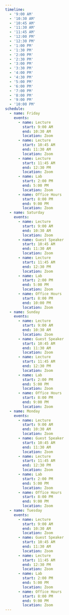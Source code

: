 ```yaml
---
timeline:
  - '9:00 AM'
  - '10:30 AM'
  - '10:45 AM'
  - '11:30 AM'
  - '11:45 AM'
  - '12:00 PM'
  - '12:30 PM'
  - '1:00 PM'
  - '1:30 PM'
  - '2:00 PM'
  - '2:30 PM'
  - '3:00 PM'
  - '3:30 PM'
  - '4:00 PM'
  - '4:30 PM'
  - '5:00 PM'
  - '6:00 PM'
  - '7:00 PM'
  - '8:00 PM'
  - '9:00 PM'
  - '10:00 PM'
schedule:
  - name: Friday
    events:
      - name: Lecture
        start: 9:00 AM
        end: 10:30 AM
        location: Zoom
      - name: Lecture
        start: 10:45 AM
        end: 11:30 AM
        location: Zoom
      - name: Lecture
        start: 11:45 AM
        end: 12:30 PM
        location: Zoom
      - name: Lab
        start: 2:00 PM
        end: 5:00 PM
        location: Zoom
      - name: Office Hours
        start: 8:00 PM
        end: 9:00 PM
        location: Zoom
  - name: Saturday
    events:
      - name: Lecture
        start: 9:00 AM
        end: 10:30 AM
        location: Zoom
      - name: Guest Speaker
        start: 10:45 AM
        end: 11:30 AM
        location: Zoom
      - name: Lecture
        start: 11:45 AM
        end: 12:30 PM
        location: Zoom
      - name: Lab
        start: 2:00 PM
        end: 5:00 PM
        location: Zoom
      - name: Office Hours
        start: 8:00 PM
        end: 10:00 PM
        location: Zoom
  - name: Sunday
    events:
      - name: Lecture
        start: 9:00 AM
        end: 10:30 AM
        location: Zoom
      - name: Guest Speaker
        start: 10:45 AM
        end: 11:30 AM
        location: Zoom
      - name: Lecture
        start: 11:45 AM
        end: 12:30 PM
        location: Zoom
      - name: Lab
        start: 2:00 PM
        end: 5:00 PM
        location: Zoom
      - name: Office Hours
        start: 8:00 PM
        end: 9:00 PM
        location: Zoom
  - name: Monday
    events:
      - name: Lecture
        start: 9:00 AM
        end: 10:30 AM
        location: Zoom
      - name: Guest Speaker
        start: 10:45 AM
        end: 11:30 AM
        location: Zoom
      - name: Lecture
        start: 11:45 AM
        end: 12:30 PM
        location: Zoom
      - name: Lab
        start: 2:00 PM
        end: 5:00 PM
        location: Zoom
      - name: Office Hours
        start: 8:00 PM
        end: 9:00 PM
        location: Zoom
  - name: Tuesday
    events:
      - name: Lecture
        start: 9:00 AM
        end: 10:30 AM
        location: Zoom
      - name: Guest Speaker
        start: 10:45 AM
        end: 11:30 AM
        location: Zoom
      - name: Lecture
        start: 11:45 AM
        end: 12:30 PM
        location: Zoom
      - name: Lab
        start: 2:00 PM
        end: 5:00 PM
        location: Zoom
      - name: Office Hours
        start: 8:00 PM
        end: 9:00 PM
        location: Zoom
---
```

